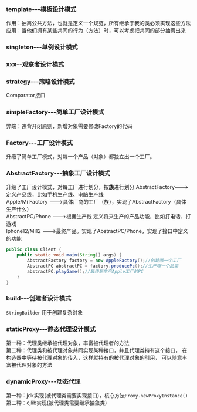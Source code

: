 ### template---模板设计模式

作用：抽离公共方法，也就是定义一个规范，所有继承于我的类必须实现这些方法  
应用：当他们拥有某些共同的行为（方法）时，可以考虑把共同的部分抽离出来

### singleton---单例设计模式

### xxx--观察者设计模式

### strategy---策略设计模式

Comparator接口

### simpleFactory---简单工厂设计模式

弊端：违背开闭原则，新增对象需要修改Factory的代码

### Factory---工厂设计模式

升级了简单工厂模式，对每一个产品（对象）都独立出一个工厂。

### AbstractFactory---抽象工厂设计模式

升级了工厂设计模式，对每工厂进行划分，按**族**进行划分
AbstractFactory--->定义产品线，比如手机生产线、电脑生产线  
Apple/Mi Factory --->具体厂商的工厂（族），实现了AbstractFactory（具体生产什么）  
AbstractPC/Phone --->根据生产线 定义将来生产的产品功能，比如打电话、打游戏  
Iphone12/Mi12 --->最终产品。实现了AbstractPC/Phone，实现了接口中定义的功能
```java
public class Client {
    public static void main(String[] args) {
        AbstractFactory factory = new AppleFactory();//创建哪一个工厂
        AbstractPC abstractPC = factory.producePc();//生产哪一个品类
        abstractPC.playGame();//最终是生产Apple工厂的PC
    }
}
```
### build---创建者设计模式
`StringBuilder` 用于创建复杂对象
### staticProxy---静态代理设计模式
第一种：代理类继承被代理对象，丰富被代理者的方法  
第二种：代理类和被代理对象共同实现某种接口，并且代理类持有这个接口，
在构造器中等待被代理对象的传入，这样就持有的被代理对象的引用，
可以随意丰富被代理对象的方法
### dynamicProxy---动态代理
第一种：jdk实现(被代理类需要实现接口)，核心方法`Proxy.newProxyInstance()`  
第二种：cjlib实现(被代理类需要继承抽象类)

